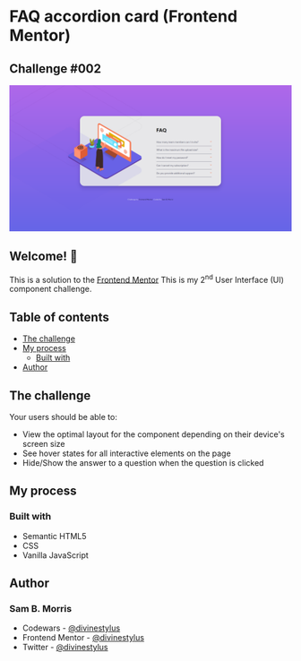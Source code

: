 # FAQ accordion card (Frontend Mentor)
## Challenge #002

![Design preview for the FAQ accordion card coding challenge](./images/page-view.png)

## Welcome! 👋

This is a solution to the [Frontend Mentor](https://www.frontendmentor.io) This is my 2<sup>nd</sup>  User Interface (UI) component challenge.

## Table of contents

- [The challenge](#the-challenge)
- [My process](#my-process)
  - [Built with](#built-with)
- [Author](#author)


## The challenge

Your users should be able to:

- View the optimal layout for the component depending on their device's screen size
- See hover states for all interactive elements on the page
- Hide/Show the answer to a question when the question is clicked

## My process
### Built with

- Semantic HTML5
- CSS
- Vanilla JavaScript

## Author
### Sam B. Morris
- Codewars - [@divinestylus](www..com)
- Frontend Mentor - [@divinestylus](https://www.frontendmentor.io/profile/divinestylus)
- Twitter - [@divinestylus](https://www.twitter.com/divinestylus)